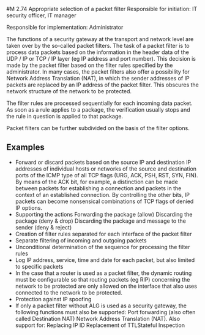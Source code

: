 #M 2.74 Appropriate selection of a packet filter
Responsible for initiation: IT security officer, IT manager

Responsible for implementation: Administrator

The functions of a security gateway at the transport and network level are taken over by the so-called packet filters. The task of a packet filter is to process data packets based on the information in the header data of the UDP / IP or TCP / IP layer (eg IP address and port number). This decision is made by the packet filter based on the filter rules specified by the administrator. In many cases, the packet filters also offer a possibility for Network Address Translation (NAT), in which the sender addresses of IP packets are replaced by an IP address of the packet filter. This obscures the network structure of the network to be protected.

The filter rules are processed sequentially for each incoming data packet. As soon as a rule applies to a package, the verification usually stops and the rule in question is applied to that package.

Packet filters can be further subdivided on the basis of the filter options.



## Examples 
* Forward or discard packets based on the source IP and destination IP addresses of individual hosts or networks of the source and destination ports of the ICMP type of all TCP flags (URG, ACK, PSH, RST, SYN, FIN). By means of the ACK bit, for example, a distinction can be made between packets for establishing a connection and packets in the context of an established connection. By controlling the other bits, IP packets can become nonsensical combinations of TCP flags of denied IP options.
* Supporting the actions Forwarding the package (allow) Discarding the package (deny & drop) Discarding the package and message to the sender (deny & reject)
* Creation of filter rules separated for each interface of the packet filter
* Separate filtering of incoming and outgoing packets
* Unconditional determination of the sequence for processing the filter rules
* Log IP address, service, time and date for each packet, but also limited to specific packets
* In the case that a router is used as a packet filter, the dynamic routing must be configurable so that routing packets (eg RIP) concerning the network to be protected are only allowed on the interface that also uses connected to the network to be protected.
* Protection against IP spoofing
* If only a packet filter without ALG is used as a security gateway, the following functions must also be supported: Port forwarding (also often called Destination NAT) Network Address Translation (NAT). Also support for: Replacing IP ID Replacement of TTLStateful Inspection




